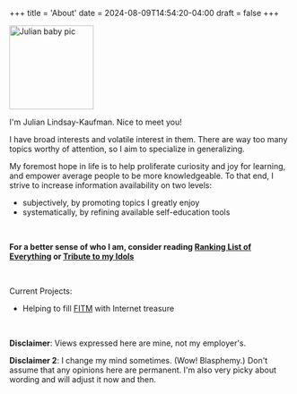 +++
title = 'About'
date = 2024-08-09T14:54:20-04:00
draft = false
+++

<img src="/lil-jlk.JPG" title="Julian baby pic" alt="Julian baby pic" width='150' />

I'm Julian Lindsay-Kaufman. Nice to meet you!

I have broad interests and volatile interest in them. There are way too many topics worthy of attention, so I aim to specialize in generalizing.

My foremost hope in life is to help proliferate curiosity and joy for learning, and empower average people to be more knowledgeable. To that end, I strive to increase information availability on two levels:

-   subjectively, by promoting topics I greatly enjoy
-   systematically, by refining available self-education tools

<br>

<b>For a better sense of who I am, consider reading [Ranking List of Everything](../rankings/) or [Tribute to my Idols](../idols/)</b>

<br>

Current Projects:

-   Helping to fill [FITM](https://fitm.online) with Internet treasure

<br>

<strong>Disclaimer</strong>: Views expressed here are mine, not my employer's.

<strong>Disclaimer 2</strong>: I change my mind sometimes. (Wow! Blasphemy.) Don't assume that any opinions here are permanent. I'm also very picky about wording and will adjust it now and then.

